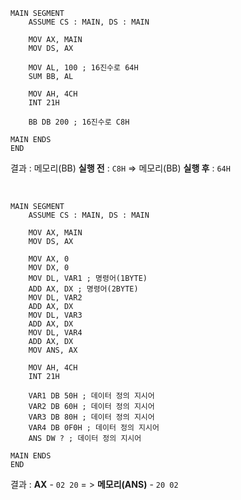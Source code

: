 ```assembly
MAIN SEGMENT
	ASSUME CS : MAIN, DS : MAIN

	MOV AX, MAIN
	MOV DS, AX

	MOV AL, 100 ; 16진수로 64H
	SUM BB, AL

	MOV AH, 4CH
	INT 21H

	BB DB 200 ; 16진수로 C8H

MAIN ENDS
END
```
결과 : 메모리(BB) **실행 전** : ```C8H``` => 메모리(BB) **실행 후** : ```64H```

<br/>

```assembly
MAIN SEGMENT
	ASSUME CS : MAIN, DS : MAIN

	MOV AX, MAIN
	MOV DS, AX

	MOV AX, 0
	MOV DX, 0
	MOV DL, VAR1 ; 명령어(1BYTE)
	ADD AX, DX ; 명령어(2BYTE)
	MOV DL, VAR2
	ADD AX, DX
	MOV DL, VAR3
	ADD AX, DX
	MOV DL, VAR4
	ADD AX, DX
	MOV ANS, AX

	MOV AH, 4CH
	INT 21H

	VAR1 DB 50H ; 데이터 정의 지시어
	VAR2 DB 60H ; 데이터 정의 지시어
    VAR3 DB 80H ; 데이터 정의 지시어
	VAR4 DB 0F0H ; 데이터 정의 지시어
	ANS DW ? ; 데이터 정의 지시어

MAIN ENDS
END
```
결과 : **AX** - ```02 20``` = > **메모리(ANS)** - ```20 02```
